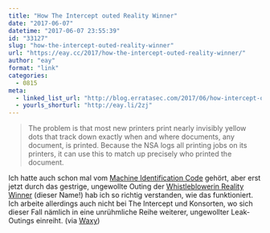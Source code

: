 ```yaml
---
title: "How The Intercept outed Reality Winner"
date: "2017-06-07"
datetime: "2017-06-07 23:55:39"
id: "33127"
slug: "how-the-intercept-outed-reality-winner"
url: "https://eay.cc/2017/how-the-intercept-outed-reality-winner/"
author: "eay"
format: "link"
categories:
  - 0815
meta:
  - linked_list_url: "http://blog.erratasec.com/2017/06/how-intercept-outed-reality-winner.html"
  - yourls_shorturl: "http://eay.li/2zj"
---
```


> The problem is that most new printers print nearly invisibly yellow dots that track down exactly when and where documents, any document, is printed. Because the NSA logs all printing jobs on its printers, it can use this to match up precisely who printed the document.

Ich hatte auch schon mal vom [Machine Identification Code](https://de.wikipedia.org/wiki/Machine_Identification_Code) gehört, aber erst jetzt durch das gestrige, ungewollte Outing der [Whistleblowerin Reality Winner](http://spiegel.de/netzwelt/netzpolitik/reality-winner-darum-geht-es-in-dem-nsa-bericht-zu-hackerangriffen-bei-us-wahl-a-1150767.html) (dieser Name!) hab ich so richtig verstanden, wie das funktioniert. Ich arbeite allerdings auch nicht bei The Intercept und Konsorten, wo sich dieser Fall nämlich in eine unrühmliche Reihe weiterer, ungewollter Leak-Outings einreiht. (via [Waxy](http://waxy.org/))
